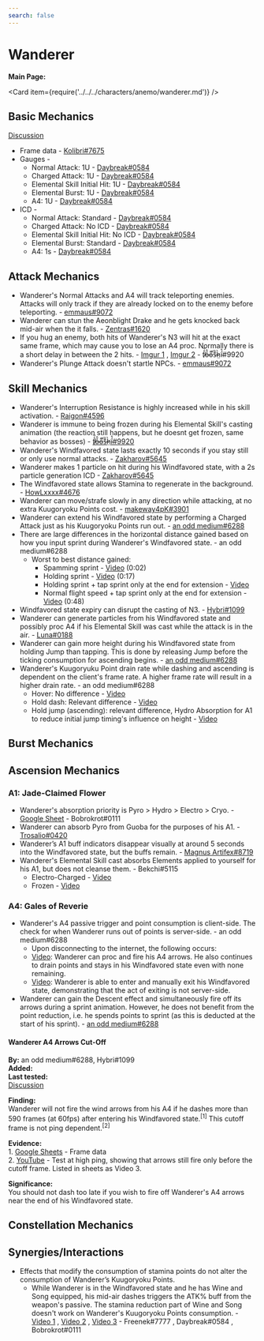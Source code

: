```yaml
---
search: false
---
```


# Wanderer

**Main Page:**

<Card item={require('../../../characters/anemo/wanderer.md')} />

## Basic Mechanics

[Discussion](https://tickets.deeznuts.moe/transcripts/wanderer-basic-mechanics-1049884168164757595)  
* Frame data - [Kolibri\#7675](https://docs.google.com/spreadsheets/d/1UaDmefkw0AsA-sV1oc6Ya4SYRUZEv_deExY4H30RV4U/edit?usp=sharing)  
* Gauges - 
  * Normal Attack: 1U - [Daybreak\#0584](https://youtu.be/4bv9xOgMLRs)  
  * Charged Attack: 1U - [Daybreak\#0584](https://youtu.be/4bv9xOgMLRs)    
  * Elemental Skill Initial Hit: 1U - [Daybreak\#0584](https://youtu.be/4bv9xOgMLRs)  
  * Elemental Burst: 1U - [Daybreak\#0584](https://youtu.be/4bv9xOgMLRs)  
  * A4: 1U - [Daybreak\#0584](https://youtu.be/xJEFGIdjHeU)  
* ICD -  
  * Normal Attack: Standard - [Daybreak\#0584](https://youtu.be/4bv9xOgMLRs)    
  * Charged Attack: No ICD - [Daybreak\#0584](https://youtu.be/4bv9xOgMLRs)    
  * Elemental Skill Initial Hit: No ICD - [Daybreak\#0584](https://youtu.be/4bv9xOgMLRs)  
  * Elemental Burst: Standard  - [Daybreak\#0584](https://youtu.be/4bv9xOgMLRs)  
  * A4: 1s - [Daybreak\#0584](https://youtu.be/xJEFGIdjHeU)

## Attack Mechanics
* Wanderer's Normal Attacks and A4 will track teleporting enemies. Attacks will only track if they are already locked on to the enemy before teleporting. - [emmaus\#9072](https://youtu.be/2GPQh3wC1Do)  
* Wanderer can stun the Aeonblight Drake and he gets knocked back mid-air when the it falls. - [Zentras\#1620](https://www.youtube.com/watch?v=Jw_I15n1WLw)  
* If you hug an enemy, both hits of Wanderer's N3 will hit at the exact same frame, which may cause you to lose an A4 proc. Normally there is a short delay in between the 2 hits. - [Imgur 1](https://imgur.com/a/LuR5IQp) , [Imgur 2](https://imgur.com/a/ABEbisz) - f̸̒͂ỏ̶̂o̵͌̚s̶͊̏h̷̤̀ḯ̴̊\#9920  
* Wanderer's Plunge Attack doesn't startle NPCs. - [emmaus\#9072](https://youtu.be/I3P5TBp9fIw)  

## Skill Mechanics
* Wanderer's Interruption Resistance is highly increased while in his skill activation. - [Raigon\#4596](https://youtu.be/5PA0AnZOtLg)  
* Wanderer is immune to being frozen during his Elemental Skill's casting animation (the reaction still happens, but he doesnt get frozen, same behavior as bosses) - [f̸̒͂ỏ̶̂o̵͌̚s̶͊̏h̷̤̀ḯ̴̊\#9920](https://imgur.com/a/KEw1M0f)  
* Wanderer's Windfavored state lasts exactly 10 seconds if you stay still or only use normal attacks. - [Zakharov\#5645](https://youtu.be/DTh-KgdGmQg) 
* Wanderer makes 1 particle on hit during his Windfavored state, with a 2s particle generation ICD - [Zakharov\#5645](https://youtu.be/Q-87po48tMo)  
* The Windfavored state allows Stamina to regenerate in the background. - [HowLxxxx\#4676](https://youtu.be/RRQ6xeMDV_M) 
* Wanderer can move/strafe slowly in any direction while attacking, at no extra Kuugoryoku Points cost. - [makeway4pK\#3901](https://youtu.be/ydvd_OT8LpM)  
* Wanderer can extend his Windfavored state by performing a Charged Attack just as his Kuugoryoku Points run out. - [an odd medium\#6288](https://youtu.be/GH2iCQcK03w) 
* There are large differences in the horizontal distance gained based on how you input sprint during Wanderer's Windfavored state. - an odd medium\#6288
  * Worst to best distance gained:
    * Spamming sprint - [Video](https://www.youtube.com/watch?v=PVTK6YlV9sQ) (0:02)
    * Holding sprint - [Video](https://www.youtube.com/watch?v=PVTK6YlV9sQ) (0:17)
    * Holding sprint + tap sprint only at the end for extension - [Video](https://youtu.be/6SYPc4t_lGc)
    * Normal flight speed + tap sprint only at the end for extension - [Video](https://www.youtube.com/watch?v=PVTK6YlV9sQ) (0:48)
* Windfavored state expiry can disrupt the casting of N3. - [Hybri#1099](https://youtu.be/zRO25_KXaXU)
* Wanderer can generate particles from his Windfavored state and possibly proc A4 if his Elemental Skill was cast while the attack is in the air. - [Luna\#0188](https://www.youtube.com/watch?v=FNA4v2ZK7bA)   
* Wanderer can gain more height during his Windfavored state from holding Jump than tapping. This is done by releasing Jump before the ticking consumption for ascending begins. - [an odd medium\#6288](https://youtu.be/PCtUo3I_Owg)
* Wanderer's Kuugoryuku Point drain rate while dashing and ascending is dependent on the client's frame rate. A higher frame rate will result in a higher drain rate. - an odd medium\#6288
  * Hover: No difference - [Video](https://youtu.be/OO3cWu_ttNs)
  * Hold dash: Relevant difference - [Video](https://youtu.be/jtE6qRMJxPw)
  * Hold jump (ascending): relevant difference, Hydro Absorption for A1 to reduce initial jump timing's influence on height - [Video](https://youtu.be/yWH_zdUarVI)  

## Burst Mechanics

## Ascension Mechanics
### A1: Jade-Claimed Flower  
* Wanderer's absorption priority is Pyro > Hydro > Electro > Cryo. - [Google Sheet](https://docs.google.com/spreadsheets/d/1l9fCBbCK9Ck3JYDzsEksbIxKIvmW1SmtFcncuwWvTTs/edit?usp=sharing) - Bobrokrot\#0111 
* Wanderer can absorb Pyro from Guoba for the purposes of his A1. - [Trosalio\#0420](https://www.youtube.com/watch?v=dt411eSq5cM)  
* Wanderer’s A1 buff indicators disappear visually at around 5 seconds into the Windfavored state, but the buffs remain. - [Magnus Artifex#8719](https://imgur.com/a/TuWbQav)  
* Wanderer's Elemental Skill cast absorbs Elements applied to yourself for his A1, but does not cleanse them. - Bekchi\#5115
  * Electro-Charged - [Video](https://youtu.be/McFm3sGsAd4)
  * Frozen - [Video](https://youtu.be/Hy7DaHjzuos)

### A4: Gales of Reverie
* Wanderer's A4 passive trigger and point consumption is client-side. The check for when Wanderer runs out of points is server-side. - an odd medium\#6288
  * Upon disconnecting to the internet, the following occurs:
  * [Video](https://youtu.be/K891O2VFAYc): Wanderer can proc and fire his A4 arrows. He also continues to drain points and stays in his Windfavored state even with none remaining.
  * [Video](https://youtu.be/cTfaUebCV9Q): Wanderer is able to enter and manually exit his Windfavored state, demonstrating that the act of exiting is not server-side.
* Wanderer can gain the Descent effect and simultaneously fire off its arrows during a sprint animation. However, he does not benefit from the point reduction, i.e. he spends points to sprint (as this is deducted at the start of his sprint). - [an odd medium\#6288](https://youtu.be/RVEi5fSUEfc)  

#### Wanderer A4 Arrows Cut-Off  

**By:** an odd medium\#6288, Hybri\#1099  
**Added:** <Version date="2023-02-14" />  
**Last tested:** <VersionHl date="2023-01-30" />  
[Discussion](https://tickets.deeznuts.moe/transcripts/wanderer-a4-arrows-cutoff)  

**Finding:**  
Wanderer will not fire the wind arrows from his A4 if he dashes more than 590 frames (at 60fps) after entering his Windfavored state.<sup>[1]</sup> This cutoff frame is not ping dependent.<sup>[2]</sup>  
  
**Evidence:**  
1\. [Google Sheets](https://docs.google.com/spreadsheets/d/1r9gM_OCswitln9kvOvaCara0K5SA40b7vfgVLHpJm9U/edit#gid=0) - Frame data  
2\. [YouTube](https://youtu.be/BIXdJGpqUOU) - Test at high ping, showing that arrows still fire only before the cutoff frame. Listed in sheets as Video 3.  
  
**Significance:**  
You should not dash too late if you wish to fire off Wanderer's A4 arrows near the end of his Windfavored state.

## Constellation Mechanics

## Synergies/Interactions
* Effects that modify the consumption of stamina points do not alter the consumption of Wanderer’s Kuugoryoku Points.
  * While Wanderer is in the Windfavored state and he has Wine and Song equipped, his mid-air dashes triggers the ATK% buff from the weapon's passive. The stamina reduction part of Wine and Song doesn't work on Wanderer's Kuugoryoku Points consumption. - [Video 1](https://www.youtube.com/watch?v=Vzz5scPWiVg) , [Video 2](https://youtu.be/P0K6UrqYw5o) , [Video 3](https://youtu.be/kI53AsxWWaQ) - Freenek\#7777 , Daybreak\#0584 , Bobrokrot\#0111  

